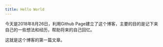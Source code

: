 ```yaml
---
title: Hello World
---
```


今天是2018年8月26日，利用Github Page建立了这个博客，主要的目的是记下来自己的一些想法和经历，帮助将来的自己回忆。

这就是这个博客的第一篇文章。
